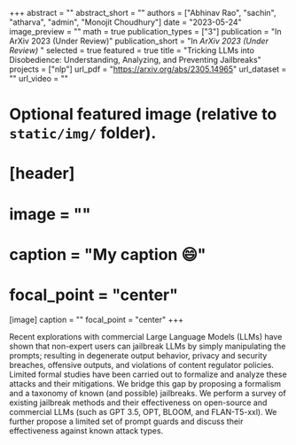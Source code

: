 +++
abstract = ""
abstract_short = ""
authors = ["Abhinav Rao", "sachin", "atharva", "admin",  "Monojit Choudhury"]
date = "2023-05-24"
image_preview = ""
math = true
publication_types = ["3"]
publication = "In ArXiv 2023 (Under Review)"
publication_short = "In *ArXiv 2023 (Under Review)* "
selected = true
featured = true
title = "Tricking LLMs into Disobedience: Understanding, Analyzing, and Preventing Jailbreaks"
projects = ["nlp"]
url_pdf = "https://arxiv.org/abs/2305.14965"
url_dataset = ""
url_video = ""


# Optional featured image (relative to `static/img/` folder).
# [header]
# image = ""
# caption = "My caption :smile:"
# focal_point = "center"

[image]
caption = ""
focal_point = "center"
+++

Recent explorations with commercial Large Language Models (LLMs) have shown that non-expert users can jailbreak LLMs by simply manipulating the prompts; resulting in degenerate output behavior, privacy and security breaches, offensive outputs, and violations of content regulator policies. Limited formal studies have been carried out to formalize and analyze these attacks and their mitigations. We bridge this gap by proposing a formalism and a taxonomy of known (and possible) jailbreaks. We perform a survey of existing jailbreak methods and their effectiveness on open-source and commercial LLMs (such as GPT 3.5, OPT, BLOOM, and FLAN-T5-xxl). We further propose a limited set of prompt guards and discuss their effectiveness against known attack types.
